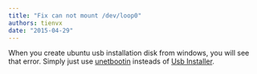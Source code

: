 ```yaml
---
title: "Fix can not mount /dev/loop0"
authors: tienvx
date: "2015-04-29"
---
```


When you create ubuntu usb installation disk from windows, you will see that error.
Simply just use [unetbootin](http://unetbootin.sourceforge.net/ "Unetbootin") insteads of [Usb Installer](http://www.pendrivelinux.com/universal-usb-installer-easy-as-1-2-3/ "Usb Installer").
